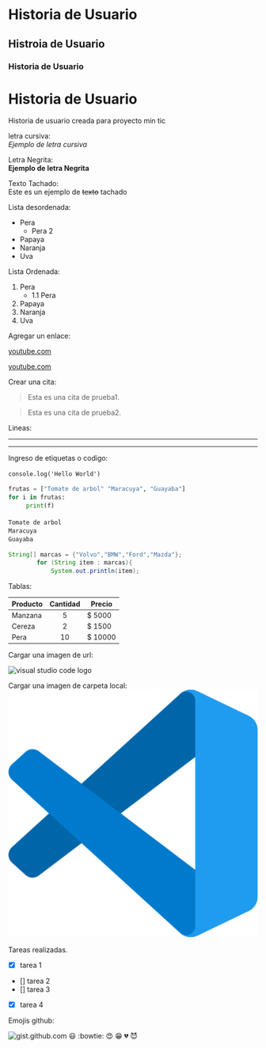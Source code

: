 <!-- Comando para hacer comentarios -->

<!--Encabezados y tamaños-->
# Historia de Usuario
## Histroia de Usuario
### Historia de Usuario  

<!--Encabezados En Negrita-->  
# **Historia de Usuario**  

Historia de usuario creada para proyecto min tic

<!-- Con Espacio al final generamos salto de linea -->

letra cursiva:   
*Ejemplo de letra cursiva*

Letra Negrita:   
**Ejemplo de letra Negrita**

Texto Tachado:  
Este es un ejemplo de ~~texto~~ tachado

Lista desordenada: 
* Pera
    * Pera 2
* Papaya
* Naranja
* Uva

Lista Ordenada:  
1. Pera
    * 1.1 Pera 
2. Papaya
3. Naranja
4. Uva

Agregar un enlace:

[youtube.com](https://www.youtube.com) 

[youtube.com](https://www.youtube.com "Comentario link")

Crear una cita:

> Esta es una cita de prueba1.  

> Esta es una cita de prueba2.

Lineas:

---
___

Ingreso de etiquetas o codigo:  

`console.log('Hello World')`

```python 
frutas = ["Tomate de arbol" "Maracuya", "Guayaba"]
for i in frutas:   
     print(f)

Tomate de arbol
Maracuya
Guayaba      
```  
```java
String[] marcas = {"Volvo","BMW","Ford","Mazda"};
        for (String item : marcas){
            System.out.println(item);
```  
Tablas:

|Producto   |Cantidad  |Precio  |
|-----------|:--------:|--------|
|Manzana    |5         | $ 5000 |
|Cereza     |2         | $ 1500 |
|Pera       |10        | $ 10000|  

Cargar una imagen de url:

![visual studio code logo](https://static-00.iconduck.com/assets.00/file-type-vscode-icon-512x508-376y62ux.png)

Cargar una imagen de carpeta local:
![visual studio code logo](vscode.png "vscode logo")  

<!--GITHUB MARKDOWN-->

Tareas realizadas. 
* [x] tarea 1  
* [] tarea 2  
* [] tarea 3  
* [x] tarea 4

Emojis github:

![gist.github.com](https://gist.github.com/rxaviers/7360908)
:smiley:
:bowtie:
:heart_eyes:
:grin:
:broken_heart:
:smiling_imp:












